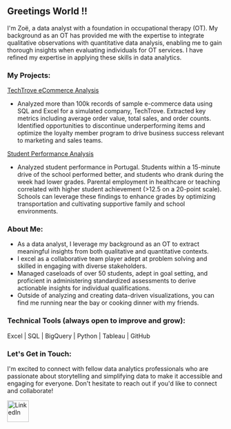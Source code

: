 ## Greetings World !!

I'm Zoë, a data analyst with a foundation in occupational therapy (OT). My background as an OT has provided me with the expertise to integrate qualitative observations with quantitative data analysis, enabling me to gain thorough insights when evaluating individuals for OT services. I have refined my expertise in applying these skills in data analytics.

### My Projects:

[TechTrove eCommerce Analysis](https://github.com/MelodiousMeadow/TechTrove_eCommerce_Analysis/blob/main/README.md)
   
- Analyzed more than 100k records of sample e-commerce data using SQL and Excel for a simulated company, TechTrove. Extracted key metrics including average order value, total sales, and order counts. Identified  opportunities to discontinue underperforming items and optimize the loyalty member program to  drive business success relevant to marketing and sales teams.

[Student Performance Analysis](https://github.com/MelodiousMeadow/Student_Performance_Analysis)

- Analyzed student performance in Portugal. Students within a 15-minute drive of the school performed better, and students who drank during the week had lower grades. Parental employment in healthcare or teaching correlated with higher student achievement (>12.5 on a 20-point scale). Schools can leverage these findings to enhance grades by optimizing transportation and cultivating supportive family and school environments.


### About Me:

- As a data analyst, I leverage my background as an OT to extract meaningful insights from both qualitative and quantitative contexts.
- I excel as a collaborative team player adept at problem solving and skilled in engaging with diverse stakeholders.
- Managed caseloads of over 50 students, adept in goal setting, and proficient in administering standardized assessments to derive actionable insights for individual qualifications.
- Outside of analyzing and creating data-driven visualizations, you can find me running near the bay or cooking dinner with my friends.

### Technical Tools (always open to improve and grow):

Excel |  SQL |  BigQuery | Python | Tableau | GitHub

### Let's Get in Touch: 

I'm excited to connect with fellow data analytics professionals who are passionate about storytelling and simplifying data to make it accessible and engaging for everyone. Don't hesitate to reach out if you'd like to connect and collaborate!

<a href="https://www.linkedin.com/in/zoe-walp">
  <img src="images/linkedin.png" width="50" alt="LinkedIn">
</a>

